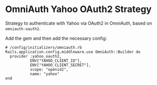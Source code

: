 # OmniAuth Yahoo OAuth2 Strategy

Strategy to authenticate with Yahoo via OAuth2 in OmniAuth, based on `omniauth-oauth2`.


Add the gem and then add the necessary config:

```
# /config/initializers/omniauth.rb
Rails.application.config.middleware.use OmniAuth::Builder do
  provider :yahoo_oauth2,
           ENV["YAHOO_CLIENT_ID"],
           ENV["YAHOO_CLIENT_SECRET"],
           scope: "openid2",
           name: "yahoo"
end
```
